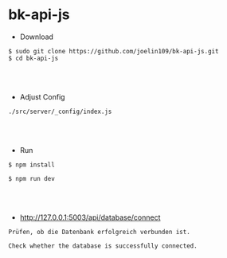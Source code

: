 # bk-api-js

- Download
```
$ sudo git clone https://github.com/joelin109/bk-api-js.git
$ cd bk-api-js
```

<br>
<br>

- Adjust Config
```
./src/server/_config/index.js
```

<br>
<br>

- Run
```
$ npm install

$ npm run dev
```

<br>
<br>

- http://127.0.0.1:5003/api/database/connect

```
Prüfen, ob die Datenbank erfolgreich verbunden ist.

Check whether the database is successfully connected.
```
